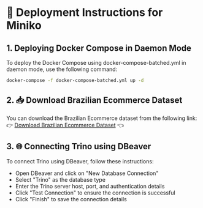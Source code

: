 # 🚀 Deployment Instructions for Miniko

## 1. Deploying Docker Compose in Daemon Mode
To deploy the Docker Compose using docker-compose-batched.yml in daemon mode, use the following command:
```bash
docker-compose -f docker-compose-batched.yml up -d
```

## 2. 📥 Download Brazilian Ecommerce Dataset
You can download the Brazilian Ecommerce dataset from the following link:
👉 [Download Brazilian Ecommerce Dataset](https://www.kaggle.com/datasets/olistbr/brazilian-ecommerce) 👈

## 3. 🌐 Connecting Trino using DBeaver
To connect Trino using DBeaver, follow these instructions:
- Open DBeaver and click on "New Database Connection"
- Select "Trino" as the database type
- Enter the Trino server host, port, and authentication details
- Click "Test Connection" to ensure the connection is successful
- Click "Finish" to save the connection details